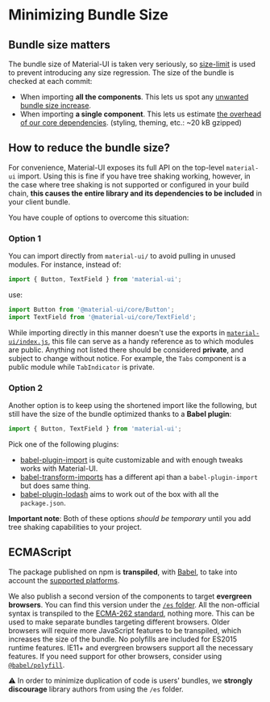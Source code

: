 # Minimizing Bundle Size

## Bundle size matters

The bundle size of Material-UI is taken very seriously, so
[size-limit](https://github.com/ai/size-limit) is used to prevent introducing any size regression.
The size of the bundle is checked at each commit:
- When importing **all the components**. This lets us spot any [unwanted bundle size increase](https://github.com/mui-org/material-ui/blob/master/.size-limit.js#L24).
- When importing **a single component**. This lets us estimate [the overhead of our core dependencies](https://github.com/mui-org/material-ui/blob/master/.size-limit.js#L30). (styling, theming, etc.: ~20 kB gzipped)

## How to reduce the bundle size?

For convenience, Material-UI exposes its full API on the top-level `material-ui` import.
Using this is fine if you have tree shaking working,
however, in the case where tree shaking is not supported or configured in your build chain, **this causes the entire library and its dependencies to be included** in your client bundle.

You have couple of options to overcome this situation:

### Option 1

You can import directly from `material-ui/` to avoid pulling in unused modules. For instance, instead of:

```js
import { Button, TextField } from 'material-ui';
```

use:

```js
import Button from '@material-ui/core/Button';
import TextField from '@material-ui/core/TextField';
```

While importing directly in this manner doesn't use the exports in [`material-ui/index.js`](https://github.com/mui-org/material-ui/blob/master/packages/material-ui/src/index.js), this file can serve as a handy reference as to which modules are public.
Anything not listed there should be considered **private**, and subject to change without notice.
For example, the `Tabs` component is a public module while `TabIndicator` is private.

### Option 2

Another option is to keep using the shortened import like the following, but still have the size of the bundle optimized thanks to a **Babel plugin**:

```js
import { Button, TextField } from 'material-ui';
```

Pick one of the following plugins:

- [babel-plugin-import](https://github.com/ant-design/babel-plugin-import) is quite customizable and with enough tweaks works with Material-UI.
- [babel-transform-imports](https://bitbucket.org/amctheatres/babel-transform-imports) has a different api than a `babel-plugin-import` but does same thing.
- [babel-plugin-lodash](https://github.com/lodash/babel-plugin-lodash) aims to work out of the box with all the `package.json`.

**Important note**: Both of these options *should be temporary* until you add tree shaking capabilities to your project.

## ECMAScript

The package published on npm is **transpiled**, with [Babel](https://github.com/babel/babel), to take into account the [supported platforms](/getting-started/supported-platforms).

We also publish a second version of the components to target **evergreen browsers**.
You can find this version under the [`/es` folder](https://unpkg.com/@material-ui/core/es/).
All the non-official syntax is transpiled to the [ECMA-262 standard](https://www.ecma-international.org/publications/standards/Ecma-262.htm), nothing more.
This can be used to make separate bundles targeting different browsers.
Older browsers will require more JavaScript features to be transpiled,
which increases the size of the bundle.
No polyfills are included for ES2015 runtime features. IE11+ and evergreen browsers support all the
necessary features. If you need support for other browsers, consider using
[`@babel/polyfill`](https://npmjs.com/package/@babel/polyfill).

⚠️ In order to minimize duplication of code is users' bundles, we **strongly discourage** library authors from using the `/es` folder.
